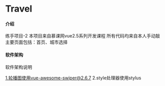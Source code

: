 # Travel

#### 介绍
练手项目-2
本项目来自慕课网vue2.5系列开发课程
所有代码均来自本人手动敲
主要页面包括：首页、城市选择

#### 软件架构
软件架构说明

1.轮播图使用vue-awesome-swiper@2.6.7
2.style处理器使用stylus
